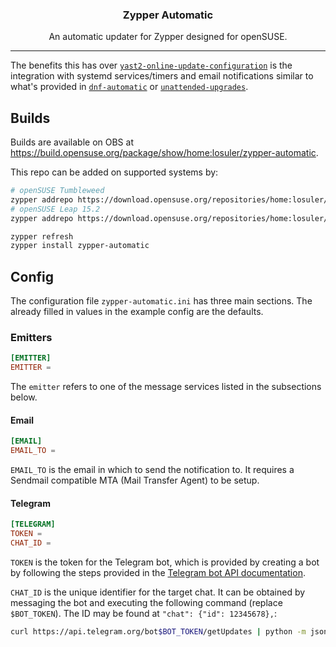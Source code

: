 <div align="center">
<p align="center">
  <a href="https://gitlab.com/losuler/zypper-automatic">
  </a>

  <p align="center">
    <h3 align="center">Zypper Automatic</h3>
    <p align="center">
      An automatic updater for Zypper designed for openSUSE.
    </p>
  </p>
</p>
</div>

<hr />

The benefits this has over [`yast2-online-update-configuration`](https://github.com/yast/yast-online-update-configuration) is the integration with systemd services/timers and email notifications similar to what's provided in [`dnf-automatic`](https://dnf.readthedocs.io/en/latest/automatic.html) or [`unattended-upgrades`](https://wiki.debian.org/UnattendedUpgrades).

## Builds

Builds are available on OBS at https://build.opensuse.org/package/show/home:losuler/zypper-automatic.

This repo can be added on supported systems by:

```bash
# openSUSE Tumbleweed
zypper addrepo https://download.opensuse.org/repositories/home:losuler/openSUSE_Tumbleweed/home:losuler.repo
# openSUSE Leap 15.2
zypper addrepo https://download.opensuse.org/repositories/home:losuler/openSUSE_Leap_15.2/home:losuler.repo

zypper refresh
zypper install zypper-automatic
```

## Config

The configuration file `zypper-automatic.ini` has three main sections. The already filled in values in the example config are the defaults.

### Emitters

```toml
[EMITTER]
EMITTER =
```

The `emitter` refers to one of the message services listed in the subsections below.

#### Email

```toml
[EMAIL]
EMAIL_TO =
```

`EMAIL_TO` is the email in which to send the notification to. It requires a Sendmail compatible MTA (Mail Transfer Agent) to be setup.

#### Telegram

```toml
[TELEGRAM]
TOKEN =
CHAT_ID =
```

`TOKEN` is the token for the Telegram bot, which is provided by creating a bot by following the steps provided in the [Telegram bot API documentation](https://core.telegram.org/bots#3-how-do-i-create-a-bot).

`CHAT_ID` is the unique identifier for the target chat. It can be obtained by messaging the bot and executing the following command (replace `$BOT_TOKEN`). The ID may be found at `"chat": {"id": 12345678},`:

```sh
curl https://api.telegram.org/bot$BOT_TOKEN/getUpdates | python -m json.tool
```
